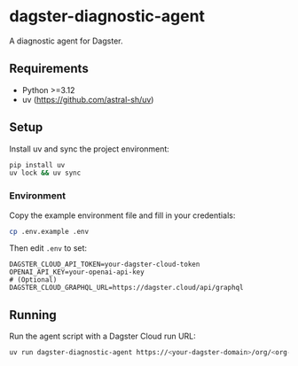 # dagster-diagnostic-agent

A diagnostic agent for Dagster.

## Requirements

- Python >=3.12
- uv (https://github.com/astral-sh/uv)

## Setup

Install uv and sync the project environment:

```bash
pip install uv
uv lock && uv sync
```

### Environment

Copy the example environment file and fill in your credentials:

```bash
cp .env.example .env
```

Then edit `.env` to set:
```dotenv
DAGSTER_CLOUD_API_TOKEN=your-dagster-cloud-token
OPENAI_API_KEY=your-openai-api-key
# (Optional) DAGSTER_CLOUD_GRAPHQL_URL=https://dagster.cloud/api/graphql
```

## Running

Run the agent script with a Dagster Cloud run URL:

```bash
uv run dagster-diagnostic-agent https://<your-dagster-domain>/org/<org-name>/runs/<run-id>
```
